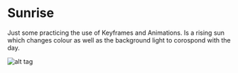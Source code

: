 # Sunrise

Just some practicing the use of Keyframes and Animations. Is a rising sun which changes colour as well as the background light to corospond with the day.

![alt tag](https://farm2.staticflickr.com/1731/28880333188_081fe6a1d4.jpg "Screenshot of the web page")
